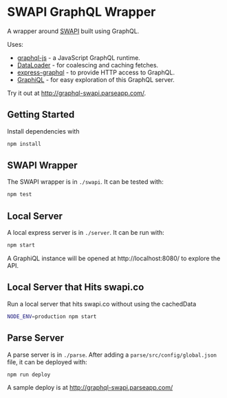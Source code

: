 SWAPI GraphQL Wrapper
=====================

A wrapper around [SWAPI](http://swapi.co) built using GraphQL.

Uses:

* [graphql-js](https://github.com/graphql/graphql-js) - a JavaScript GraphQL runtime.
* [DataLoader](https://github.com/facebook/dataloader) - for coalescing and caching fetches.
* [express-graphql](https://github.com/graphql/express-graphql) - to provide HTTP access to GraphQL.
* [GraphiQL](https://github.com/graphql/graphiql) - for easy exploration of this GraphQL server.

Try it out at http://graphql-swapi.parseapp.com/.

## Getting Started

Install dependencies with

```sh
npm install
```

## SWAPI Wrapper

The SWAPI wrapper is in `./swapi`. It can be tested with:

```sh
npm test
```

## Local Server

A local express server is in `./server`. It can be run with:

```sh
npm start
```

A GraphiQL instance will be opened at http://localhost:8080/ to
explore the API.

## Local Server that Hits swapi.co

Run a local server that hits swapi.co without using the cachedData
```sh
NODE_ENV=production npm start
```

## Parse Server

A parse server is in `./parse`. After adding a `parse/src/config/global.json`
file, it can be deployed with:

```sh
npm run deploy
```

A sample deploy is at http://graphql-swapi.parseapp.com/
